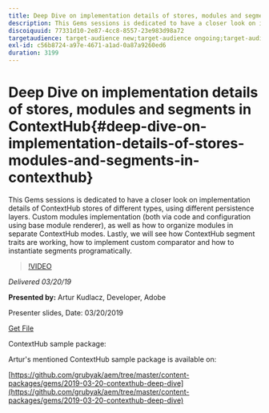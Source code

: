```yaml
---
title: Deep Dive on implementation details of stores, modules and segments in ContextHub
description: This Gems sessions is dedicated to have a closer look on implementation details of ContextHub stores of different types, using different persistence layers. Custom modules implementation (both via code and configuration using base module renderer), as well as how to organize modules in separate ContextHub modes. Lastly, we will see how ContextHub segment traits are working, how to implement custom comparator and how to instantiate segments programatically.
discoiquuid: 77331d10-2e87-4cc8-8557-23e983d98a72
targetaudience: target-audience new;target-audience ongoing;target-audience upgrader
exl-id: c56b8724-a97e-4671-a1ad-0a87a9260ed6
duration: 3199
---
```

# Deep Dive on implementation details of stores, modules and segments in ContextHub{#deep-dive-on-implementation-details-of-stores-modules-and-segments-in-contexthub}

This Gems sessions is dedicated to have a closer look on implementation details of ContextHub stores of different types, using different persistence layers. Custom modules implementation (both via code and configuration using base module renderer), as well as how to organize modules in separate ContextHub modes. Lastly, we will see how ContextHub segment traits are working, how to implement custom comparator and how to instantiate segments programatically.

>[!VIDEO](https://video.tv.adobe.com/v/27010/?quality=9)

*Delivered 03/20/19*

**Presented by:** Artur Kudlacz, Developer, Adobe

Presenter slides, Date: 03/20/2019

[Get File](assets/aem-gems-contexthubdeepdive-03202019.pdf)

ContextHub sample package:  

Artur's mentioned ContextHub sample package is available on:  

[https://github.com/grubyak/aem/tree/master/content-packages/gems/2019-03-20-contexthub-deep-dive](https://github.com/grubyak/aem/tree/master/content-packages/gems/2019-03-20-contexthub-deep-dive)
